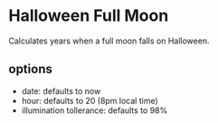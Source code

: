 # Halloween Full Moon

Calculates years when a full moon falls on Halloween.

## options
* date: defaults to now
* hour: defaults to 20 (8pm local time)
* illumination tollerance: defaults to 98%
